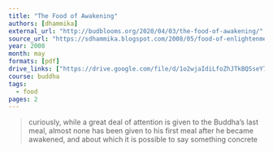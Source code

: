 ```yaml
---
title: "The Food of Awakening"
authors: [dhammika]
external_url: "http://budblooms.org/2020/04/03/the-food-of-awakening/"
source_url: "https://sdhammika.blogspot.com/2008/05/food-of-enlightenment.html"
year: 2008
month: may
formats: [pdf]
drive_links: ["https://drive.google.com/file/d/1o2wjaIdiLfoZhJTkBQSseY7bIDL8aK77/view?usp=drivesdk"]
course: buddha
tags:
  - food
pages: 2
---
```


> curiously, while a great deal of attention is given to the Buddha’s last meal, almost none has been given to his first meal after he became awakened, and about which it is possible to say something concrete
